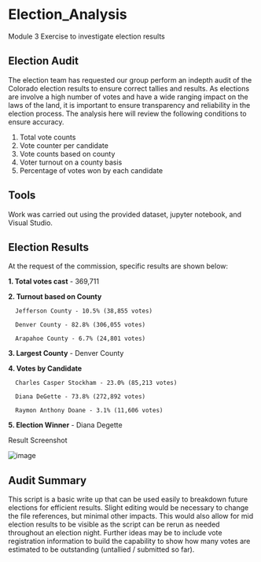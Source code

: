 # Election_Analysis
Module 3 Exercise to investigate election results 

## Election Audit

The election team has requested our group perform an indepth audit of the Colorado election results to ensure correct tallies and results.  As elections are involve a high number of votes and have a wide ranging impact on the laws of the land, it is important to ensure transparency and reliability in the election process.  The analysis here will review the following conditions to ensure accuracy.

1. Total vote counts
2. Vote counter per candidate
3. Vote counts based on county
4. Voter turnout on a county basis
5. Percentage of votes won by each candidate

## Tools

Work was carried out using the provided dataset, jupyter notebook, and Visual Studio.

## Election Results

At the request of the commission, specific results are shown below:

**1. Total votes cast** - 369,711

**2. Turnout based on County**
      
      Jefferson County - 10.5% (38,855 votes)
      
      Denver County - 82.8% (306,055 votes)
      
      Arapahoe County - 6.7% (24,801 votes)

**3. Largest County** - Denver County 

**4. Votes by Candidate**
      
      Charles Casper Stockham - 23.0% (85,213 votes)
      
      Diana DeGette - 73.8% (272,892 votes)
      
      Raymon Anthony Doane - 3.1% (11,606 votes)

**5. Election Winner** - Diana Degette

Result Screenshot


![image](https://user-images.githubusercontent.com/107594247/178165097-f2895f36-7526-477b-86fb-ae92e6819e57.png)



## Audit Summary

This script is a basic write up that can be used easily to breakdown future elections for efficient results.  Slight editing would be necessary to change the file references, but minimal other impacts.  This would also allow for mid election results to be visible as the script can be rerun as needed throughout an election night.  Further ideas may be to include vote registration information to build the capability to show how many votes are estimated to be outstanding (untallied / submitted so far).
      
      
